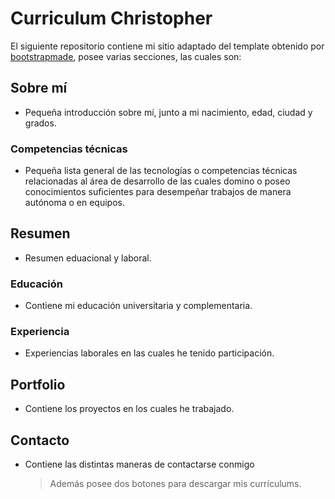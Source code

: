 # Curriculum Christopher

El siguiente repositorio contiene mi sitio adaptado del template obtenido por [bootstrapmade](https://bootstrapmade.com/license/), posee varias secciones, las cuales son:

## Sobre mí

- Pequeña introducción sobre mí, junto a mi nacimiento, edad, ciudad y grados.

### Competencias técnicas

- Pequeña lista general de las tecnologías o competencias técnicas relacionadas al área de desarrollo de las cuales domino o poseo conocimientos suficientes para desempeñar trabajos de manera autónoma o en equipos.

## Resumen

- Resumen eduacional y laboral.

### Educación

- Contiene mi educación universitaria y complementaria.

### Experiencia

- Experiencias laborales en las cuales he tenido participación.

## Portfolio

- Contiene los proyectos en los cuales he trabajado.

## Contacto

- Contiene las distintas maneras de contactarse conmigo
	> Además posee dos botones para descargar mis currículums.

